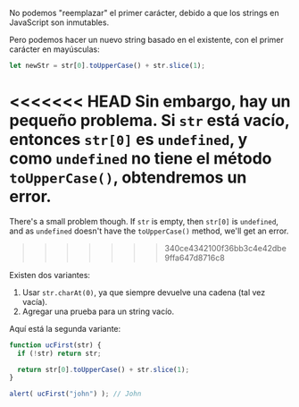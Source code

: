 No podemos "reemplazar" el primer carácter, debido a que los strings en JavaScript son inmutables.

Pero podemos hacer un nuevo string basado en el existente, con el primer carácter en mayúsculas:

```js
let newStr = str[0].toUpperCase() + str.slice(1);
```

<<<<<<< HEAD
Sin embargo, hay un pequeño problema. Si `str` está vacío, entonces `str[0]` es `undefined`, y como  `undefined` no tiene  el método `toUpperCase()`, obtendremos un error.
=======
There's a small problem though. If `str` is empty, then `str[0]` is `undefined`, and as `undefined` doesn't have the `toUpperCase()` method, we'll get an error.
>>>>>>> 340ce4342100f36bb3c4e42dbe9ffa647d8716c8

Existen dos variantes:

1. Usar `str.charAt(0)`, ya que siempre devuelve una cadena (tal vez vacía).
2. Agregar una prueba para un string vacío.

Aquí está la segunda variante:

```js run demo
function ucFirst(str) {
  if (!str) return str;

  return str[0].toUpperCase() + str.slice(1);
}

alert( ucFirst("john") ); // John
```
